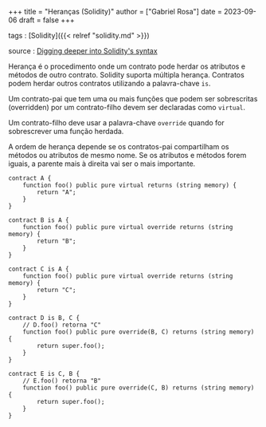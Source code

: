 +++
title = "Heranças (Solidity)"
author = ["Gabriel Rosa"]
date = 2023-09-06
draft = false
+++

tags
: [Solidity]({{< relref "solidity.md" >}})

source
: [Digging deeper into Solidity's syntax](https://learnweb3.io/degrees/ethereum-developer-degree/sophomore/digging-deeper-into-soliditys-syntax/)

Herança é o procedimento onde um contrato pode herdar os atributos e métodos de outro contrato. Solidity suporta múltipla herança. Contratos podem herdar outros contratos utilizando a palavra-chave `is`.

Um contrato-pai que tem uma ou mais funções que podem ser sobrescritas (overridden) por um contrato-filho devem ser declaradas como `virtual`.

Um contrato-filho deve usar a palavra-chave `override` quando for sobrescrever uma função herdada.

A ordem de herança depende se os contratos-pai compartilham os métodos ou atributos de mesmo nome. Se os atributos e métodos forem iguais, a parente mais à direita vai ser o mais importante.

```solidity
contract A {
    function foo() public pure virtual returns (string memory) {
        return "A";
    }
}

contract B is A {
    function foo() public pure virtual override returns (string memory) {
        return "B";
    }
}

contract C is A {
    function foo() public pure virtual override returns (string memory) {
        return "C";
    }
}

contract D is B, C {
    // D.foo() retorna "C"
    function foo() public pure override(B, C) returns (string memory) {
        return super.foo();
    }
}

contract E is C, B {
    // E.foo() retorna "B"
    function foo() public pure override(C, B) returns (string memory) {
        return super.foo();
    }
}
```
